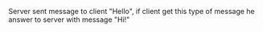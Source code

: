 Server sent message to client "Hello", if client get this type of message he answer to server with message "Hi!"
